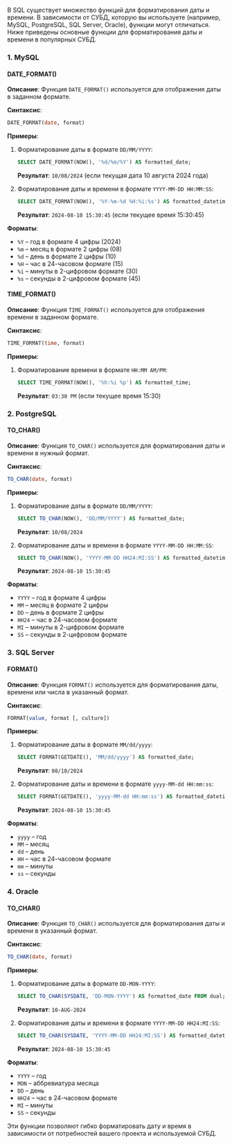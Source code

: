 В SQL существует множество функций для форматирования даты и времени. В зависимости от СУБД, которую вы используете (например, MySQL, PostgreSQL, SQL Server, Oracle), функции могут отличаться. Ниже приведены основные функции для форматирования даты и времени в популярных СУБД.

### 1. **MySQL**

#### **DATE_FORMAT()**

**Описание**:
Функция `DATE_FORMAT()` используется для отображения даты в заданном формате.

**Синтаксис**:
```sql
DATE_FORMAT(date, format)
```

**Примеры**:
1. Форматирование даты в формате `DD/MM/YYYY`:
   ```sql
   SELECT DATE_FORMAT(NOW(), '%d/%m/%Y') AS formatted_date;
   ```
   **Результат**: `10/08/2024` (если текущая дата 10 августа 2024 года)

2. Форматирование даты и времени в формате `YYYY-MM-DD HH:MM:SS`:
   ```sql
   SELECT DATE_FORMAT(NOW(), '%Y-%m-%d %H:%i:%s') AS formatted_datetime;
   ```
   **Результат**: `2024-08-10 15:30:45` (если текущее время 15:30:45)

**Форматы**:
- `%Y` – год в формате 4 цифры (2024)
- `%m` – месяц в формате 2 цифры (08)
- `%d` – день в формате 2 цифры (10)
- `%H` – час в 24-часовом формате (15)
- `%i` – минуты в 2-цифровом формате (30)
- `%s` – секунды в 2-цифровом формате (45)

#### **TIME_FORMAT()**

**Описание**:
Функция `TIME_FORMAT()` используется для отображения времени в заданном формате.

**Синтаксис**:
```sql
TIME_FORMAT(time, format)
```

**Примеры**:
1. Форматирование времени в формате `HH:MM AM/PM`:
   ```sql
   SELECT TIME_FORMAT(NOW(), '%h:%i %p') AS formatted_time;
   ```
   **Результат**: `03:30 PM` (если текущее время 15:30)

### 2. **PostgreSQL**

#### **TO_CHAR()**

**Описание**:
Функция `TO_CHAR()` используется для форматирования даты и времени в нужный формат.

**Синтаксис**:
```sql
TO_CHAR(date, format)
```

**Примеры**:
1. Форматирование даты в формате `DD/MM/YYYY`:
   ```sql
   SELECT TO_CHAR(NOW(), 'DD/MM/YYYY') AS formatted_date;
   ```
   **Результат**: `10/08/2024`

2. Форматирование даты и времени в формате `YYYY-MM-DD HH:MM:SS`:
   ```sql
   SELECT TO_CHAR(NOW(), 'YYYY-MM-DD HH24:MI:SS') AS formatted_datetime;
   ```
   **Результат**: `2024-08-10 15:30:45`

**Форматы**:
- `YYYY` – год в формате 4 цифры
- `MM` – месяц в формате 2 цифры
- `DD` – день в формате 2 цифры
- `HH24` – час в 24-часовом формате
- `MI` – минуты в 2-цифровом формате
- `SS` – секунды в 2-цифровом формате

### 3. **SQL Server**

#### **FORMAT()**

**Описание**:
Функция `FORMAT()` используется для форматирования даты, времени или числа в указанный формат.

**Синтаксис**:
```sql
FORMAT(value, format [, culture])
```

**Примеры**:
1. Форматирование даты в формате `MM/dd/yyyy`:
   ```sql
   SELECT FORMAT(GETDATE(), 'MM/dd/yyyy') AS formatted_date;
   ```
   **Результат**: `08/10/2024`

2. Форматирование даты и времени в формате `yyyy-MM-dd HH:mm:ss`:
   ```sql
   SELECT FORMAT(GETDATE(), 'yyyy-MM-dd HH:mm:ss') AS formatted_datetime;
   ```
   **Результат**: `2024-08-10 15:30:45`

**Форматы**:
- `yyyy` – год
- `MM` – месяц
- `dd` – день
- `HH` – час в 24-часовом формате
- `mm` – минуты
- `ss` – секунды

### 4. **Oracle**

#### **TO_CHAR()**

**Описание**:
Функция `TO_CHAR()` используется для форматирования даты и времени в указанный формат.

**Синтаксис**:
```sql
TO_CHAR(date, format)
```

**Примеры**:
1. Форматирование даты в формате `DD-MON-YYYY`:
   ```sql
   SELECT TO_CHAR(SYSDATE, 'DD-MON-YYYY') AS formatted_date FROM dual;
   ```
   **Результат**: `10-AUG-2024`

2. Форматирование даты и времени в формате `YYYY-MM-DD HH24:MI:SS`:
   ```sql
   SELECT TO_CHAR(SYSDATE, 'YYYY-MM-DD HH24:MI:SS') AS formatted_datetime FROM dual;
   ```
   **Результат**: `2024-08-10 15:30:45`

**Форматы**:
- `YYYY` – год
- `MON` – аббревиатура месяца
- `DD` – день
- `HH24` – час в 24-часовом формате
- `MI` – минуты
- `SS` – секунды

Эти функции позволяют гибко форматировать дату и время в зависимости от потребностей вашего проекта и используемой СУБД.